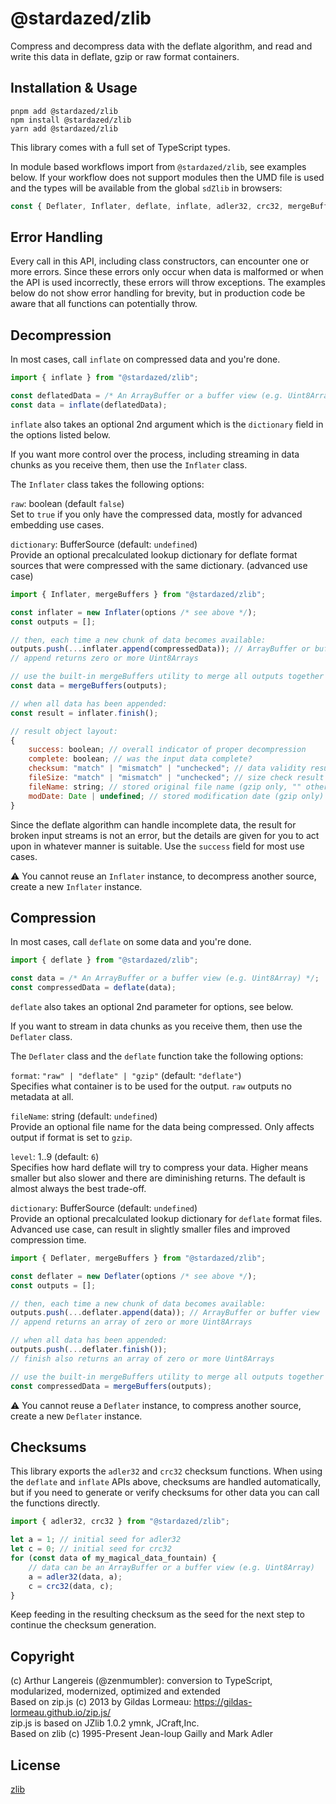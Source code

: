 @stardazed/zlib
===============
Compress and decompress data with the deflate algorithm, and read and
write this data in deflate, gzip or raw format containers.

Installation & Usage
--------------------
```
pnpm add @stardazed/zlib
npm install @stardazed/zlib
yarn add @stardazed/zlib
```

This library comes with a full set of TypeScript types.

In module based workflows import from `@stardazed/zlib`, see examples below.
If your workflow does not support modules then the UMD file is used and
the types will be available from the global `sdZlib` in browsers:

```js
const { Deflater, Inflater, deflate, inflate, adler32, crc32, mergeBuffers } = sdZlib;
```

Error Handling
--------------
Every call in this API, including class constructors, can encounter one
or more errors. Since these errors only occur when data is malformed or when
the API is used incorrectly, these errors will throw exceptions. The examples
below do not show error handling for brevity, but in production code be aware
that all functions can potentially throw.

Decompression
-------------
In most cases, call `inflate` on compressed data and you're done.

```js
import { inflate } from "@stardazed/zlib";

const deflatedData = /* An ArrayBuffer or a buffer view (e.g. Uint8Array) */;
const data = inflate(deflatedData);
```

`inflate` also takes an optional 2nd argument which is the `dictionary`
field in the options listed below.

If you want more control over the process, including streaming in data chunks
as you receive them, then use the `Inflater` class.

The `Inflater` class takes the following options:

`raw`: boolean (default `false`)<br>
Set to `true` if you only have the compressed data, mostly for advanced
embedding use cases.

`dictionary`: BufferSource (default: `undefined`)<br>
Provide an optional precalculated lookup dictionary for deflate format
sources that were compressed with the same dictionary. (advanced use case)

```js
import { Inflater, mergeBuffers } from "@stardazed/zlib";

const inflater = new Inflater(options /* see above */);
const outputs = [];

// then, each time a new chunk of data becomes available:
outputs.push(...inflater.append(compressedData)); // ArrayBuffer or buffer view
// append returns zero or more Uint8Arrays

// use the built-in mergeBuffers utility to merge all outputs together
const data = mergeBuffers(outputs);

// when all data has been appended:
const result = inflater.finish();

// result object layout:
{
    success: boolean; // overall indicator of proper decompression
    complete: boolean; // was the input data complete?
    checksum: "match" | "mismatch" | "unchecked"; // data validity result
    fileSize: "match" | "mismatch" | "unchecked"; // size check result (gzip only)
    fileName: string; // stored original file name (gzip only, "" otherwise)
    modDate: Date | undefined; // stored modification date (gzip only)
}
```

Since the deflate algorithm can handle incomplete data, the result
for broken input streams is not an error, but the details are given
for you to act upon in whatever manner is suitable. Use the `success`
field for most use cases.

⚠️ You cannot reuse an `Inflater` instance, to decompress another source, create
a new `Inflater` instance.

Compression
-----------
In most cases, call `deflate` on some data and you're done.

```js
import { deflate } from "@stardazed/zlib";

const data = /* An ArrayBuffer or a buffer view (e.g. Uint8Array) */;
const compressedData = deflate(data);
```

`deflate` also takes an optional 2nd parameter for options, see below.

If you want to stream in data chunks as you receive them, then use the
`Deflater` class.

The `Deflater` class and the `deflate` function take the following options:

`format`: `"raw" | "deflate" | "gzip"` (default: `"deflate"`)<br>
Specifies what container is to be used for the output. `raw` outputs
no metadata at all.

`fileName`: string (default: `undefined`)<br>
Provide an optional file name for the data being compressed.
Only affects output if format is set to `gzip`.

`level`: 1..9 (default: `6`)<br>
Specifies how hard deflate will try to compress your data. Higher
means smaller but also slower and there are diminishing returns.
The default is almost always the best trade-off.

`dictionary`: BufferSource (default: `undefined`)<br>
Provide an optional precalculated lookup dictionary for `deflate` format
files. Advanced use case, can result in slightly smaller files and
improved compression time.

```js
import { Deflater, mergeBuffers } from "@stardazed/zlib";

const deflater = new Deflater(options /* see above */);
const outputs = [];

// then, each time a new chunk of data becomes available:
outputs.push(...deflater.append(data)); // ArrayBuffer or buffer view
// append returns an array of zero or more Uint8Arrays

// when all data has been appended:
outputs.push(...deflater.finish());
// finish also returns an array of zero or more Uint8Arrays

// use the built-in mergeBuffers utility to merge all outputs together
const compressedData = mergeBuffers(outputs);
```

⚠️ You cannot reuse a `Deflater` instance, to compress another source, create
a new `Deflater` instance.

Checksums
---------
This library exports the `adler32` and `crc32` checksum functions. When using
the `deflate` and `inflate` APIs above, checksums are handled automatically,
but if you need to generate or verify checksums for other data you can call
the functions directly.

```js
import { adler32, crc32 } from "@stardazed/zlib";

let a = 1; // initial seed for adler32
let c = 0; // initial seed for crc32
for (const data of my_magical_data_fountain) {
    // data can be an ArrayBuffer or a buffer view (e.g. Uint8Array)
    a = adler32(data, a);
    c = crc32(data, c);
}
```
Keep feeding in the resulting checksum as the seed for the next step to
continue the checksum generation.

Copyright
---------
(c) Arthur Langereis (@zenmumbler): conversion to TypeScript, modularized,
modernized, optimized and extended<br>
Based on zip.js (c) 2013 by Gildas Lormeau: https://gildas-lormeau.github.io/zip.js/<br>
zip.js is based on JZlib 1.0.2 ymnk, JCraft,Inc.<br>
Based on zlib (c) 1995-Present Jean-loup Gailly and Mark Adler<br>

License
-------
[zlib](https://www.zlib.net/zlib_license.html)

